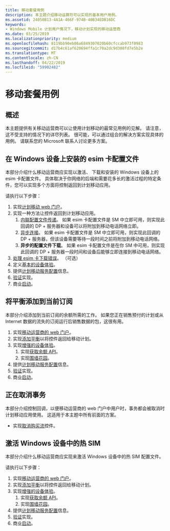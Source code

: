 ```yaml
---
title: 移动套餐用例
description: 本主题介绍移动运算符可以实现的基本用户用例。
ms.assetid: 24050B13-4A1A-466F-974B-40B34EDB16DC
keywords:
- Windows Mobile 计划用户情况下，移动计划实现的移动运营商
ms.date: 03/25/2019
ms.localizationpriority: medium
ms.openlocfilehash: 8119bb90eb86a6849307020b60cfccab973f0983
ms.sourcegitcommit: d17b4c61af620694ffa1c70a2dc9d308fd7e5b2e
ms.translationtype: MT
ms.contentlocale: zh-CN
ms.lasthandoff: 04/22/2019
ms.locfileid: "59902482"
---
```

# <a name="mobile-plans-use-cases"></a>移动套餐用例

## <a name="overview"></a>概述

本主题提供有关移动运营商可以让使用计划移动的最常见用例的见解。 请注意，这不受支持的情况下的详尽列表。 很可能，可以通过组合的解决方案实现具体的用例。 请联系您的 Microsoft 联系人讨论更多方案。

## <a name="install-an-esim-profile-on-a-windows-device"></a>在 Windows 设备上安装的 esim 卡配置文件

本部分介绍什么移动运营商应实现以激活、 下载和安装的 Windows 设备上的 esim 卡配置文件。 具体取决于你网络的后端和需要花多长的激活过程的特定条件，您可以实现多个方面将控制返回到计划移动应用。

请执行以下步骤：

1. 实现[计划移动 web 门户](mobile-plans-web-portal.md#web-service-api-used-for-esim)。
2. 实现一种方法让控件返回到计划移动应用。
   1. [内联配置文件传递](mobile-plans-callback-notifications.md#inline-profile-delivery)。 如果 esim 卡配置文件是 SM 中立即可用，则实现此回调的 DP + 服务器和设备可以将附加到移动电话网络立即。
   2. [异步连接](mobile-plans-callback-notifications.md#asynchronous-connectivity)。 如果 esim 卡配置文件是 SM 中立即可用，则实现此回调的 DP + 服务器，但该设备需要等待一段时间之前将附加到移动电话网络。
   3. **异步的配置文件下载**。 如果 esim 卡配置文件是在你 SM 中可用，则实现此回调的 DP + 服务器一段时间和设备后能够立即连接到移动电话网络。
3. [处理 esim 卡下载错误](mobile-plans-eSIM-error-handling.md)。 （可选）
4. 定义[基本的设备体验](mobile-plans-device-experience.md#basic-device-experience)。
5. 提供[计划移动服务配置](mobile-plans-service-configuration.md)信息。
6. [验证](mobile-plans-integration.md)实现。
7. 商业[启动](mobile-plans-launch.md)。

## <a name="add-balance-to-a-current-subscription"></a>将平衡添加到当前订阅

本部分介绍添加到当前订阅的余额所需的工作。 如果您正在销售预付的计划或从 Internet 数据的流失的订阅运行后销售数据的包，这很有用。

1. 实现[移动运营商的 web 门户](mobile-plans-web-portal.md)。
2. 实现[添加平衡](mobile-plans-callback-notifications.md#adding-balance)以将控件返回给移动计划。
3. 实现[增强的设备体验](mobile-plans-device-experience.md#enhanced-device-experience)。
   1. 实现[获取余额 API](mobile-plans-device-experience.md#getbalance-api)。
   2. 实现[围墙花园](mobile-plans-device-experience.md#walled-garden)。
4. 提供[计划移动服务配置](mobile-plans-service-configuration.md)信息。
5. [验证](mobile-plans-integration.md)实现。
6. 商业[启动](mobile-plans-launch.md)。

## <a name="cancelling-a-transaction"></a>正在取消事务

本部分介绍控制回调，以便移动运营商的 web 门户中用户时，事务都会被取消时计划移动应用使用。 这适用于本主题中所有前面的方案。

- 实现[取消购买流](mobile-plans-callback-notifications.md#canceling-purchase-flow)控件。

## <a name="activate-a-warm-sim-in-a-windows-device"></a>激活 Windows 设备中的热 SIM

本部分介绍什么移动运营商应实现来激活 Windows 设备中的热 SIM 配置文件。

请执行以下步骤：

1. 实现[移动运营商的 web 门户](mobile-plans-web-portal.md#web-service-api-used-for-a-physical-sim)。
2. 实现[添加平衡](mobile-plans-callback-notifications.md#adding-balance)以将控件返回给移动计划。
3. 实现[增强的设备体验](mobile-plans-device-experience.md#enhanced-device-experience)。
   1. 实现[获取余额 API](mobile-plans-device-experience.md#getbalance-api)。
   2. 实现[围墙花园](mobile-plans-device-experience.md#walled-garden)。
4. 提供[计划移动服务配置](mobile-plans-service-configuration.md)信息。
5. [验证](mobile-plans-integration.md)实现。
6. 商业[启动](mobile-plans-launch.md)。